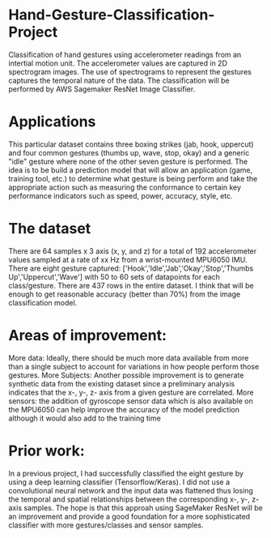 # Hand-Gesture-Classification-Project

Classification of hand gestures using accelerometer readings from an intertial motion unit. The accelerometer values are captured in 2D spectrogram images. The use of spectrograms to represent the gestures captures the temporal nature of the data. The classification will be performed by AWS Sagemaker ResNet Image Classifier.

# Applications
This particular dataset contains three boxing strikes (jab, hook, uppercut) and four common gestures (thumbs up, wave, stop, okay) and a generic "idle" gesture where none of the other seven gesture is performed.
The idea is to be build a prediction model that will allow an application (game, training tool, etc.) to determine what gesture is being perform and take the appropriate action such as measuring the conformance to certain key performance indicators such as speed, power, accuracy, style, etc.

# The dataset
There are 64 samples x 3 axis (x, y, and z) for a total of 192 accelerometer values sampled at a rate of xx Hz from a wrist-mounted MPU6050 IMU.
There are eight gesture captured: ['Hook','Idle','Jab','Okay','Stop','Thumbs Up','Uppercut','Wave'] with 50 to 60 sets of datapoints for each class/gesture. 
There are 437 rows in the entire dataset. I think that will be enough to get reasonable accuracy (better than 70%) from the image classification model. 

# Areas of improvement:
More data: Ideally, there should be much more data available from more than a single subject to account for variations in how people perform those gestures. 
More Subjects: Another possible improvement is to generate synthetic data from the existing dataset since a preliminary analysis indicates that the x-, y-, z- axis from a given gesture are correlated.
More sensors: the addition of gyroscope sensor data which is also available on the MPU6050 can help improve the accuracy of the model prediction although it would also add to the training time

# Prior work:
In a previous project, I had successfully classified the eight gesture by using a deep learning classifier (Tensorflow/Keras). I did not use a convolutional neural network and the input data was flattened thus losing the temporal and spatial relationships between the corresponding x-, y-, z-axis samples. 
The hope is that this approah using SageMaker ResNet will be an improvement and provide a good foundation for a more sophisticated classifier with more gestures/classes and sensor samples.

